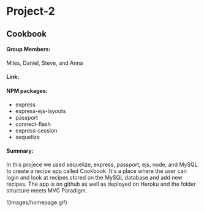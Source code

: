 # Project-2

## Cookbook

#### Group Members:
Miles, Daniel, Steve, and Anna

#### Link: 

#### NPM packages:
* express
* express-ejs-layouts
* passport
* connect-flash
* express-session
* sequelize

#### Summary:  
In this projece we used sequelize, express, passport, ejs, node, and MySQL to create a recipe app called Cookbook.  It's a place where the user can login and look at recipes stored on the MySQL database and add new recipes. The app is on github as well as deployed on Heroku and the folder structure meets MVC Paradigm.    



!(images/homepage.gif)